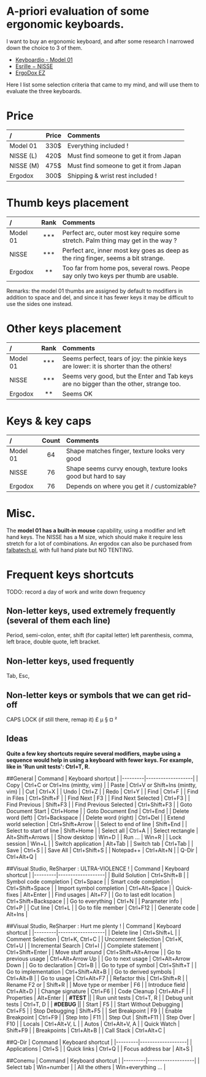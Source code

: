 # A-priori evaluation of some ergonomic keyboards.

I want to buy an ergonomic keyboard, and after some research I narrowed down the choice to 3 of them.
- [Keyboardio - Model 01](http://shop.keyboard.io/)
- [Esrille − NISSE](http://www.esrille.com/keyboard/)
- [ErgoDox EZ](https://www.indiegogo.com/projects/ergodox-ez-an-incredible-mechanical-keyboard#/)

Here I list some selection criteria that came to my mind, and will use them to evaluate the three keyboards.

# Price
|      /      | Price | Comments                               |
|:------------|------:|:---------------------------------------|
| Model 01    | 330$  | Everything included !                  |
| NISSE (L)   | 420$  | Must find someone to get it from Japan |
| NISSE (M)   | 475$  | Must find someone to get it from Japan |
| Ergodox     | 300$  | Shipping & wrist rest included !       |

# Thumb keys placement
|      /      | Rank | Comments                               |
|:------------|:----:|:---------------------------------------|
| Model 01    | ***  | Perfect arc, outer most key require some stretch. Palm thing may get in the way ?  |
| NISSE       | ***  | Perfect arc, inner most key goes as deep as the ring finger, seems a bit strange.  |
| Ergodox     |  **  | Too far from home pos, several rows. Peope say only two keys per thumb are usable. |

Remarks: the model 01 thumbs are assigned by default to modifiers in addition to space and del, and since it has fewer keys it may be difficult to use the sides one instead.

# Other keys placement
|      /      | Rank | Comments                               |
|:------------|:----:|:---------------------------------------|
| Model 01    | ***  | Seems perfect, tears of joy: the pinkie keys are lower: it is shorter than the others!  |
| NISSE       | ***  | Seems very good, but the Enter and Tab keys are no bigger than the other, strange too.  |
| Ergodox     |  **  | Seems OK |

# Keys & key caps
|      /      | Count | Comments                               |
|:------------|:-----:|:---------------------------------------|
| Model 01    |  64   | Shape matches finger, texture looks very good                 |
| NISSE       |  76   | Shape seems curvy enough, texture looks good but hard to say  |
| Ergodox     |  76   | Depends on where you get it / customizable?                   |

# Misc.
The **model 01 has a built-in mouse** capability, using a modifier and left hand keys.
The NISSE has a M size, which should make it require less stretch for a lot of combinations.
An ergodox can also be purchased from [falbatech.pl](http://falbatech.pl/prestashop/index.php), with full hand plate but NO TENTING.

# Frequent keys shortcuts
TODO: record a day of work and write down frequency

## Non-letter keys, used extremely frequently (several of them each line)
Period, semi-colon, enter, shift (for capital letter) left parenthesis, comma, left brace, double quote, left bracket.

## Non-letter keys, used frequently
Tab, Esc,

## Non-letter keys or symbols that we can get rid-off
CAPS LOCK (if still there, remap it) £ µ § ¤ ²

## Ideas
**Quite a few key shortcuts require several modifiers, maybe using a sequence would help in using a keyboard with fewer keys. For example, like in 'Run unit tests': Ctrl+T, R.**

##General
| Command | Keyboard shortcut |
|---------|-------------------|
| Copy                     | Ctrl+C or Ctrl+Ins (mintty, vim)  |
| Paste                    | Ctrl+V or Shift+Ins (mintty, vim) |
| Cut                      | Ctrl+X |
| Undo                     | Ctrl+Z |
| Redo                     | Ctrl+Y |
| Find                     | Ctrl+F |
| Find in Files            | Ctrl+Shift+F |
| Find Next                | F3 |
| Find Next Selected       | Ctrl+F3 |
| Find Previous            | Shift+F3 |
| Find Previous Selected   | Ctrl+Shift+F3 |
| Goto Document Start      | Ctrl+Home |
| Goto Document End        | Ctrl+End |
| Delete word (left)       | Ctrl+Backspace |
| Delete word (right)      | Ctrl+Del |
| Extend world selection   | Ctrl+Shift+Arrow |
| Select to end of line    | Shift+End |
| Select to start of line  | Shift+Home |
| Select all               | Ctrl+A |
| Select rectangle         | Alt+Shift+Arrows |
| Show desktop             | Win+D |
| Run ...                  | Win+R |
| Lock session             | Win+L |
| Switch application       | Alt+Tab |
| Switch tab               | Ctrl+Tab |
| Save                     | Ctrl+S |
| Save All                 | Ctrl+Shift+S |
| Notepad++                | Ctrl+Alt+N |
| Q-Dir                    | Ctrl+Alt+Q |

##Visual Studio, ReSharper : ULTRA-VIOLENCE !
| Command | Keyboard shortcut |
|---------|-------------------|
| Build Solution           | Ctrl+Shift+B |
| Symbol code completion   | Ctrl+Space |
| Smart code completion    | Ctrl+Shift+Space |
| Import symbol completion | Ctrl+Alt+Space |
| Quick-fixes              | Alt+Enter |
| Find usages              | Alt+F7 |
| Go to last edit location | Ctrl+Shift+Backspace |
| Go to everything         | Ctrl+N |
| Parameter info           | Ctrl+P |
| Cut line                 | Ctrl+L |
| Go to file member        | Ctrl+F12 | 
| Generate code            | Alt+Ins |

##Visual Studio, ReSharper : Hurt me plenty !
| Command | Keyboard shortcut |
|---------|-------------------|
| Delete line              | Ctrl+Shift+L |
| Comment Selection        | Ctrl+K, Ctrl+C |
| Uncomment Selection      | Ctrl+K, Ctrl+U |
| Incremental Search       | Ctrl+I |
| Complete statement       | Ctrl+Shift+Enter |
| Move stuff around        | Ctrl+Shift+Alt+Arrow |
| Go to previous usage     | Ctrl+Alt+Arrow Up | 
| Go to next usage         | Ctrl+Alt+Arrow Down |
| Go to declaration        | Ctrl+B |
| Go to type of symbol     | Ctrl+Shift+T |
| Go to implementation     | Ctrl+Shift+Alt+B |
| Go to derived symbols    | Ctrl+Alt+B |
| Go to usage              | Ctrl+Alt+F7 |
| Refactor this            | Ctrl+Shift+R |
| Rename F2 or             | Shift+R |
| Move type or member      | F6 |
| Introduce field          | Ctrl+Alt+D |
| Change signature         | Ctrl+F6 |
| Code Cleanup             | Ctrl+Alt+F |
| Properties               | Alt+Enter |
| **#TEST** ||
| Run unit tests           | Ctrl+T, R |
| Debug unit tests         | Ctrl+T, D |
| **#DEBUG** ||
| Start | F5 |
| Start Without Debugging  | Ctrl+F5 |
| Stop Debugging           | Shift+F5 |
| Set Breakpoint           | F9 |
| Enable Breakpoint        | Ctrl+F9 |
| Step Into                | F11 |
| Step Out                 | Shift+F11 |
| Step Over                | F10 |
| Locals                   | Ctrl+Alt+V, L |
| Autos                    | Ctrl+Alt+V, A |
| Quick Watch              | Shift+F9 |
| Breakpoints              | Ctrl+Alt+B |
| Call Stack               | Ctrl+Alt+C |

##Q-Dir
| Command | Keyboard shortcut |
|---------|-------------------|
| Applications             | Ctrl+S |
| Quick links              | Ctrl+Q |
| Focus address bar        | Alt+S |

##Conemu
| Command | Keyboard shortcut |
|---------|-------------------|
| Select tab               | Win+number |
| All the others           | Win+everything ... |
